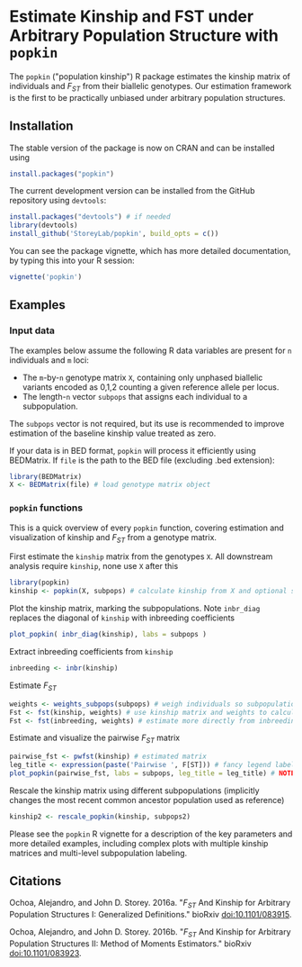# Estimate Kinship and FST under Arbitrary Population Structure with `popkin`

The `popkin` ("population kinship") R package estimates the kinship matrix of individuals and $F_{ST}$ from their biallelic genotypes.
Our estimation framework is the first to be practically unbiased under arbitrary population structures.

## Installation

The stable version of the package is now on CRAN and can be installed using
```R
install.packages("popkin")
```

The current development version can be installed from the GitHub repository using `devtools`:
```R
install.packages("devtools") # if needed
library(devtools)
install_github('StoreyLab/popkin', build_opts = c())
```

You can see the package vignette, which has more detailed documentation, by typing this into your R session:
```R
vignette('popkin')
```


## Examples

### Input data

The examples below assume the following R data variables are present for `n` individuals and `m` loci:

* The `m`-by-`n` genotype matrix `X`, containing only unphased biallelic variants encoded as 0,1,2 counting a given reference allele per locus.
* The length-`n` vector `subpops` that assigns each individual to a subpopulation.

The `subpops` vector is not required, but its use is recommended to improve estimation of the baseline kinship value treated as zero.

If your data is in BED format, `popkin` will process it efficiently using BEDMatrix.
If `file` is the path to the BED file (excluding .bed extension):
```R
library(BEDMatrix)
X <- BEDMatrix(file) # load genotype matrix object
```

### `popkin` functions

This is a quick overview of every `popkin` function, covering estimation and visualization of kinship and $F_{ST}$ from a genotype matrix.

First estimate the `kinship` matrix from the genotypes `X`.
All downstream analysis require `kinship`, none use `X` after this
```R
library(popkin)
kinship <- popkin(X, subpops) # calculate kinship from X and optional subpop labels
```

Plot the kinship matrix, marking the subpopulations.
Note `inbr_diag` replaces the diagonal of `kinship` with inbreeding coefficients
```R
plot_popkin( inbr_diag(kinship), labs = subpops )
```

Extract inbreeding coefficients from `kinship`
```R
inbreeding <- inbr(kinship)
```

Estimate $F_{ST}$
```R
weights <- weights_subpops(subpops) # weigh individuals so subpopulations are balanced
Fst <- fst(kinship, weights) # use kinship matrix and weights to calculate fst
Fst <- fst(inbreeding, weights) # estimate more directly from inbreeding vector (same result)
```

Estimate and visualize the pairwise $F_{ST}$ matrix
```R
pairwise_fst <- pwfst(kinship) # estimated matrix
leg_title <- expression(paste('Pairwise ', F[ST])) # fancy legend label
plot_popkin(pairwise_fst, labs = subpops, leg_title = leg_title) # NOTE no need for inbr_diag() here!
```

Rescale the kinship matrix using different subpopulations (implicitly changes the most recent common ancestor population used as reference)
```R
kinship2 <- rescale_popkin(kinship, subpops2)
```

Please see the `popkin` R vignette for a description of the key parameters and more detailed examples, including complex plots with multiple kinship matrices and multi-level subpopulation labeling.


## Citations

Ochoa, Alejandro, and John D. Storey. 2016a. "$F_{ST}$ And Kinship for Arbitrary Population Structures I: Generalized Definitions." bioRxiv [doi:10.1101/083915](http://doi.org/10.1101/083915).

Ochoa, Alejandro, and John D. Storey. 2016b. "$F_{ST}$ And Kinship for Arbitrary Population Structures II: Method of Moments Estimators." bioRxiv [doi:10.1101/083923](http://doi.org/10.1101/083923).
